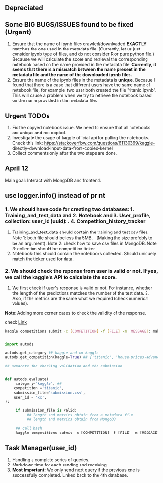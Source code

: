 
## Depreciated 
## Some BIG BUGS/ISSUES found to be fixed (Urgent)

1. Ensure that the name of ipynb files crawled/downloaded **EXACTLY** matches the one used in the metadata file. (Currently, let us just consider ipynb type of files, and do not consider R or pure python file.) Because we will calculate the score and retrieval the corresponding notebook based on the name provided in the metadata file. **Currently, it seems that there is a mismatch between the name present in the metadata file and the name of the downloaded ipynb files.**
2. Ensure the name of the ipynb files in the metadata is **unique**. Becasue I found that there is a case that different users have the same name of notebook file, for example, two user both created the file "titanic.ipynb". This will cause a problem when we try to retrieve the notebook based on the name provided in the metadata file. 



## Urgent TODOs
1. Fix the copyed notebook issue. We need to ensure that all notebooks are unique and not copied.
2. Investigate the usage of kaggle official api for pulling the notebooks.
     Check this link: https://stackoverflow.com/questions/61130369/kaggle-directly-download-input-data-from-copied-kernel
3. Collect comments only after the two steps are done.


## April 12
Main goal: Interact with MongoDB and frontend.

## use logger.info() instead of print

### 1. We should have code for creating two databases: 1. Training_and_test_data and 2. Notebook and 3. User_profile, collection: user_id (uuid): . 4. Competition_history_tracker 

1. Training_and_test_data should contain the training and test csv files. Note 1: both file should be less tha 5MB. （Making the size prefebly to be an argument). Note 2: check how to save csv files in MongoDB. Note 3: collection should be competition ticker
2. Notebook: this should contain the notebooks collected. Should uniquely match the ticker used for data. 

### 2. We should check the reponse from user is valid or not. If yes, we call the kaggle's API to calculate the score.

1. We first check if user's response is valid or not. For instance, whether the length of the predictions matches the number of the test data. 2. Also, if the metrics are the same what we required (check numerical values).
 
**Note**: Adding more corner cases to check the validity of the response.

check [Link](https://www.kaggle.com/docs/api)

```bash
kaggle competitions submit -c [COMPETITION] -f [FILE] -m [MESSAGE]: make a competition submission
```

```python 

import autods 

autods.get_category ## kaggle and no kaggle
autods.get_competition(kaggle=True) ## ['titanic', 'house-prices-advanced-regression-techniques', 'digit-recognizer']

## separate the checking validation and the submission


def autods.evaluate(
     category='kaggle', ##
    competition ='titanic',
    submission_file='submission.csv',
    user_id = 'xx',
):

     if submission_file is valid:
          ## length and metrics obtain from a metadata file
          ## length and metrics obtain from MongoDB

     ## call bash
     kaggle competitions submit -c [COMPETITION] -f [FILE] -m [MESSAGE]: make a competition submission
```

## Task Manager(user_id)

1. Handling a complete series of queries. 
2. Markdown time for each sending and receiving.
3. **Most Important:** We only send next query if the previous one is successfully completed. Linked back to the 4th database.
